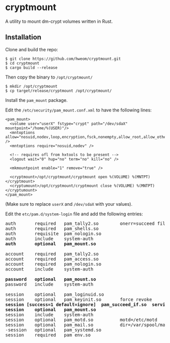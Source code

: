 # cryptmount
A utility to mount dm-crypt volumes written in Rust.

## Installation

Clone and build the repo:
```
$ git clone https://github.com/hweom/cryptmount.git
$ cd cryptmount
$ cargo build --release
```

Then copy the binary to `/opt/cryptmount/`
```
$ mkdir /opt/cryptmount
$ cp target/release/cryptmount /opt/cryptmount/
```

Install the `pam_mount` package.

Edit the `/etc/security/pam_mount.conf.xml` to have the following lines:
```
<pam_mount>
  <volume user="userX" fstype="crypt" path="/dev/sdaX" mountpoint="/home/%(USER)"/>
  <mntoptions allow="nosuid,nodev,loop,encryption,fsck,nonempty,allow_root,allow_other" />
  <mntoptions require="nosuid,nodev" />

  <!-- requires ofl from hxtools to be present --> 
  <logout wait="0" hup="no" term="no" kill="no" />

  <mkmountpoint enable="1" remove="true" />

  <cryptmount>/opt/cryptmount/cryptmount open %(VOLUME) %(MNTPT)</cryptmount>
  <cryptumount>/opt/cryptmount/cryptmount close %(VOLUME) %(MNTPT)</cryptumount>
</pam_mount>
```

(Make sure to replace `userX` and `/dev/sdaX` with your values).

Edit the `etc/pam.d/system-login` file and add the following entries:
<pre>
auth       required   pam_tally2.so        onerr=succeed file=/var/log/tallylog
auth       required   pam_shells.so
auth       requisite  pam_nologin.so
auth       include    system-auth
<b>auth       optional   pam_mount.so</b>

account    required   pam_tally2.so 
account    required   pam_access.so
account    required   pam_nologin.so
account    include    system-auth

<b>password   optional   pam_mount.so</b>
password   include    system-auth

session    optional   pam_loginuid.so
session    optional   pam_keyinit.so       force revoke
<b>session [success=1 default=ignore]  pam_succeed_if.so  service = systemd-user quiet
session    optional   pam_mount.so</b>
session    include    system-auth
session    optional   pam_motd.so          motd=/etc/motd
session    optional   pam_mail.so          dir=/var/spool/mail standard quiet
-session   optional   pam_systemd.so
session    required   pam_env.so
</pre>
